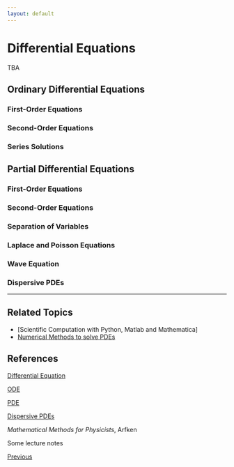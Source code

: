 ```yaml
---
layout: default
---
```



# Differential Equations

TBA

## Ordinary Differential Equations

### First-Order Equations

### Second-Order Equations

### Series Solutions


## Partial Differential Equations

### First-Order Equations

### Second-Order Equations

### Separation of Variables

### Laplace and Poisson Equations

### Wave Equation

### Dispersive PDEs



---

## Related Topics
- [Scientific Computation with Python, Matlab and Mathematica]
- [Numerical Methods to solve PDEs](/Phys/CP/numerical_method.html)

## References
[Differential Equation](https://en.wikipedia.org/wiki/Differential_equation)

[ODE](https://en.wikipedia.org/wiki/Ordinary_differential_equation)

[PDE](https://en.wikipedia.org/wiki/Partial_differential_equation)

[Dispersive PDEs](https://en.wikipedia.org/wiki/Dispersive_partial_differential_equation)

*Mathematical Methods for Physicists*, Arfken

Some lecture notes

<div class="pagination">
  <a href="{{ 'Phys/Phys_content.html' | relative_url }}" class="prev-button">Previous</a>
</div>